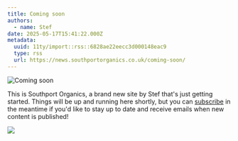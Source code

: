 ```yaml
---
title: Coming soon
authors:
  - name: Stef
date: 2025-05-17T15:41:22.000Z
metadata:
  uuid: 11ty/import::rss::6828ae22eecc3d000148eac9
  type: rss
  url: https://news.southportorganics.co.uk/coming-soon/
---
```

![Coming soon](/assets/feature-image-DdaU1pmdkYi3.jpg)

This is Southport Organics, a brand new site by Stef that's just getting started. Things will be up and running here shortly, but you can [subscribe](#/portal/) in the meantime if you'd like to stay up to date and receive emails when new content is published!

![](/assets/feature-image-DdaU1pmdkYi3.jpg)